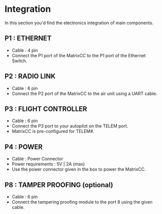 # Integration

In this section you'd find the electronics integration of main components. 

## P1 : ETHERNET
- Cable : 4 pin
- Connect the P1 port of the MatrixCC to the P1 port of the Ethernet Switch. 

## P2 : RADIO LINK
- Cable : 6 pin
- Connect the P2 port of the MatrixCC to the air unit using a UART cable. 

## P3 : FLIGHT CONTROLLER
- Cable : 6 pin
- Connect the P3 port to your autopilot on the TELEM port.
- MatrixCC is pre-configured for TELEM#.

## P4 : POWER
- Cable : Power Connector 
- Power requirements : 5V | 2A (max)
- Use the power connector given in the box to power the MatrixCC.

## P8 : TAMPER PROOFING (optional)
- Cable : 6 pin 
- Connect the tampering proofing module to the port 8 using the given cable. 